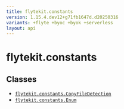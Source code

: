 ```yaml
---
title: flytekit.constants
version: 1.15.4.dev12+g71fb1647d.d20250316
variants: +flyte +byoc +byok +serverless
layout: api
---
```


# flytekit.constants

## Classes
* [`flytekit.constants.CopyFileDetection`](../flytekit.constants/copyfiledetection)
* [`flytekit.constants.Enum`](../flytekit.constants/enum)
